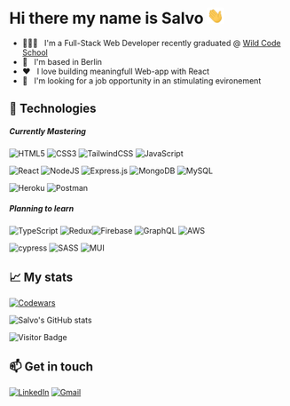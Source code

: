 # Hi there my name is Salvo <img src="https://raw.githubusercontent.com/ABSphreak/ABSphreak/master/gifs/Hi.gif" width="30px">

- 👨🏻‍💻  &nbsp; I'm a Full-Stack Web Developer recently graduated @ [Wild Code School](https://www.wildcodeschool.com/en-GB)
- 🥨 &nbsp; I'm based in Berlin
- ❤️  &nbsp; I love building meaningfull Web-app with React
- 🔭 &nbsp; I'm looking for a job opportunity in an stimulating evironement 



## 🤖 Technologies

##### Currently Mastering

 ![HTML5](https://img.shields.io/badge/html5-%23E34F26.svg?style=for-the-badge&logo=html5&logoColor=white) ![CSS3](https://img.shields.io/badge/css3-%231572B6.svg?style=for-the-badge&logo=css3&logoColor=white) ![TailwindCSS](https://img.shields.io/badge/tailwindcss-%2338B2AC.svg?style=for-the-badge&logo=tailwind-css&logoColor=white) ![JavaScript](https://img.shields.io/badge/javascript-%23323330.svg?style=for-the-badge&logo=javascript&logoColor=%23F7DF1E) 

![React](https://img.shields.io/badge/react-%2320232a.svg?style=for-the-badge&logo=react&logoColor=%2361DAFB) ![NodeJS](https://img.shields.io/badge/node.js-6DA55F?style=for-the-badge&logo=node.js&logoColor=white) ![Express.js](https://img.shields.io/badge/express.js-%23404d59.svg?style=for-the-badge&logo=express&logoColor=%2361DAFB) ![MongoDB](https://img.shields.io/badge/MongoDB-%234ea94b.svg?style=for-the-badge&logo=mongodb&logoColor=white) ![MySQL](https://img.shields.io/badge/mysql-%2300f.svg?style=for-the-badge&logo=mysql&logoColor=white) 

![Heroku](https://img.shields.io/badge/heroku-%23430098.svg?style=for-the-badge&logo=heroku&logoColor=white) ![Postman](https://img.shields.io/badge/Postman-FF6C37?style=for-the-badge&logo=postman&logoColor=white)


##### Planning to learn 


![TypeScript](https://img.shields.io/badge/typescript-%23007ACC.svg?style=for-the-badge&logo=typescript&logoColor=white) ![Redux](https://img.shields.io/badge/redux-%23593d88.svg?style=for-the-badge&logo=redux&logoColor=white)![Firebase](https://img.shields.io/badge/firebase-%23039BE5.svg?style=for-the-badge&logo=firebase) ![GraphQL](https://img.shields.io/badge/-GraphQL-E10098?style=for-the-badge&logo=graphql&logoColor=white) ![AWS](https://img.shields.io/badge/AWS-%23FF9900.svg?style=for-the-badge&logo=amazon-aws&logoColor=white)

![cypress](https://img.shields.io/badge/-cypress-%23E5E5E5?style=for-the-badge&logo=cypress&logoColor=058a5e) ![SASS](https://img.shields.io/badge/SASS-hotpink.svg?style=for-the-badge&logo=SASS&logoColor=white) ![MUI](https://img.shields.io/badge/MUI-%230081CB.svg?style=for-the-badge&logo=material-ui&logoColor=white)

 

## 📈 My stats

[![Codewars](https://www.codewars.com/users/Sal91/badges/large)](https://www.codewars.com/users/Sal91/)

![Salvo's GitHub stats](https://github-readme-stats.vercel.app/api?username=sal9110&show_icons=true&theme=tokyonight)

![Visitor Badge](https://visitor-badge.laobi.icu/badge?page_id=sal9110)

## 📫  Get in touch 

[![LinkedIn](https://img.shields.io/badge/linkedin-%230077B5.svg?style=for-the-badge&logo=linkedin&logoColor=white)](https://www.linkedin.com/in/pattisalvatore/) [![Gmail](https://img.shields.io/badge/Gmail-D14836?style=for-the-badge&logo=gmail&logoColor=white)](mailto:salvopatti110@gmail.com) </span>
